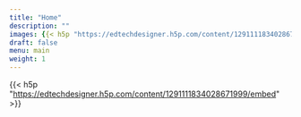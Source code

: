 ```yaml
---
title: "Home"
description: ""
images: {{< h5p "https://edtechdesigner.h5p.com/content/1291111834028671999/embed" >}}
draft: false
menu: main
weight: 1
---
```

{{< h5p "https://edtechdesigner.h5p.com/content/1291111834028671999/embed" >}}

